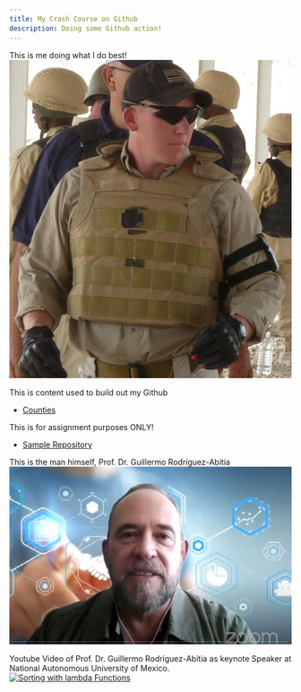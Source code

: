 ```yaml
---
title: My Crash Course on Github
description: Doing some Github action!
---
```






This is me doing what I do best!
![My Picture](/pics/Iraq_2.jpg)

This is content used to build out my Github

- [Counties](/counties/index.md)

This is for assignment purposes ONLY!

- [Sample Repository](https://github.com/WorstCase26/BUAD-Launch)






This is the man himself, Prof. Dr. Guillermo Rodríguez-Abitia
![My el profesor](/pics/ProfRod.JPG)


Youtube Video of Prof. Dr. Guillermo Rodríguez-Abitia as keynote Speaker at National Autonomous University of Mexico.  
[![Sorting with lambda Functions](https://img.youtube.com/vi/VBeobBcnEqI/0.jpg)](https://www.youtube.com/watch?v=VBeobBcnEqI?t)
